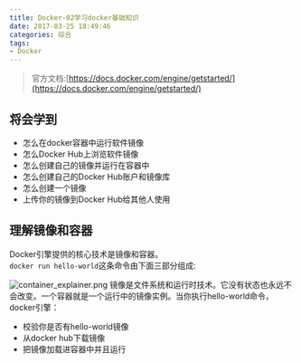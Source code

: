 ```yaml
---
title: Docker-02学习docker基础知识
date: 2017-03-25 18:49:46
categories: 综合
tags:
- Docker
---
```


> 官方文档:[https://docs.docker.com/engine/getstarted/](https://docs.docker.com/engine/getstarted/)

## 将会学到
- 怎么在docker容器中运行软件镜像
- 怎么Docker Hub上浏览软件镜像
- 怎么创建自己的镜像并运行在容器中
- 怎么创建自己的Docker Hub账户和镜像库
- 怎么创建一个镜像
- 上传你的镜像到Docker Hub给其他人使用

<!-- more -->

## 理解镜像和容器
Docker引擎提供的核心技术是镜像和容器。  
`docker run hello-world`这条命令由下面三部分组成:

![container_explainer.png](/upload/article/20170223100628926.png) 
镜像是文件系统和运行时技术。它没有状态也永远不会改变。一个容器就是一个运行中的镜像实例。当你执行hello-world命令，docker引擎：

- 校验你是否有hello-world镜像
- 从docker hub下载镜像
- 把镜像加载进容器中并且运行
